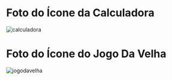 # Foto do Ícone da Calculadora
![calculadora](https://github.com/user-attachments/assets/24f63380-44d6-4968-a0d6-aff504d310ab)

# Foto do Ícone do Jogo Da Velha
![jogodavelha](https://github.com/user-attachments/assets/5fcaeb87-b800-4746-9d73-d2f19f6c9fa0)
